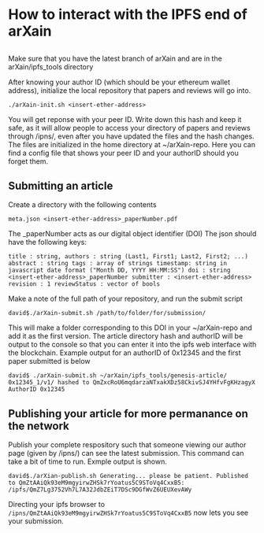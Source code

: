 # How to interact with the IPFS end of arXain

## 
Make sure that you have the latest branch of arXain and are in the arXain/ipfs_tools directory

After knowing your author ID (which should be your ethereum wallet address), initialize the local repository that papers and reviews will go into.

``
./arXain-init.sh <insert-ether-address>
``

You will get  reponse with your peer ID. Write down this hash and keep it safe, as it will allow people to access your directory of papers and reviews through /ipns/<peerID>, even after you have updated the files and the hash changes. The files are initialized in the home directory at ~/arXain-repo. Here you can find a config file that shows your peer ID and your authorID should you forget them.

## Submitting an article
Create a directory with the following contents

``
meta.json
<insert-ether-address>_paperNumber.pdf
``

The <ether-address>_paperNumber acts as our digital object identifier (DOI)
The json should have the following keys:

``
title : string,
authors : string (Last1, First1; Last2, First2; ...)
abstract : string
tags : array of strings
timestamp: string in javascript date format ("Month DD, YYYY HH:MM:SS")
doi : string <insert-ether-address>_paperNumber
submitter : <insert-ether-address>
revision : 1
reviewStatus : vector of bools
``

Make a note of the full path of your repository, and run the submit script

``
david$./arXain-submit.sh /path/to/folder/for/submission/
``

This will make a folder corresponding to this DOI in your ~/arXain-repo and add it as the first version. The article directory hash and authorID will be output to the console so that you can enter it into the ipfs web interface with the blockchain. Example output for an authorID of 0x12345 and the first paper submitted is below

``
david$ ./arXain-submit.sh ~/arXain/ipfs_tools/genesis-article/
0x12345_1/v1/ hashed to QmZxcRoU6mqdarzaNTxakXDz58CkivSJ4YHfvFgKHzagyX
AuthorID 0x12345
``

## Publishing your article for more permanance on the network
Publish your complete respository such that someone viewing our author page (given by /ipns/<peerID>) can see the latest submission. This command can take a bit of time to run. Exmple output is shown.

``
david$./arXian-publish.sh
Generating... please be patient.
Published to QmZtAAiQk93eM9mgyirwZHSk7rYoatus5C9SToVq4CxxB5: /ipfs/QmZ7Lg3752Vh7L7A32JdbZEiT7DSc9DGfWvZ6UEUXevAWy
``

Directing your ipfs browser to ``/ipns/QmZtAAiQk93eM9mgyirwZHSk7rYoatus5C9SToVq4CxxB5`` now lets you see your submission.

